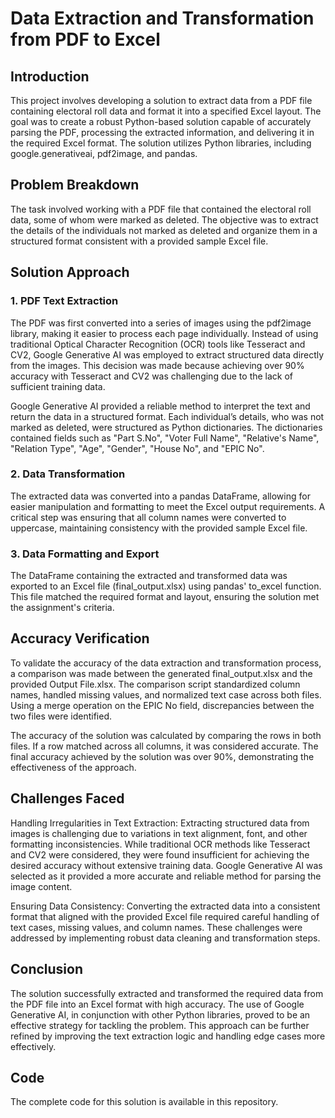# Data Extraction and Transformation from PDF to Excel

## Introduction

This project involves developing a solution to extract data from a PDF file containing electoral roll data and format it into a specified Excel layout. The goal was to create a robust Python-based solution capable of accurately parsing the PDF, processing the extracted information, and delivering it in the required Excel format. The solution utilizes Python libraries, including google.generativeai, pdf2image, and pandas.

## Problem Breakdown

The task involved working with a PDF file that contained the electoral roll data, some of whom were marked as deleted. The objective was to extract the details of the individuals not marked as deleted and organize them in a structured format consistent with a provided sample Excel file.

## Solution Approach

### 1. PDF Text Extraction
The PDF was first converted into a series of images using the pdf2image library, making it easier to process each page individually. Instead of using traditional Optical Character Recognition (OCR) tools like Tesseract and CV2, Google Generative AI was employed to extract structured data directly from the images. This decision was made because achieving over 90% accuracy with Tesseract and CV2 was challenging due to the lack of sufficient training data.

Google Generative AI provided a reliable method to interpret the text and return the data in a structured format. Each individual’s details, who was not marked as deleted, were structured as Python dictionaries. The dictionaries contained fields such as "Part S.No", "Voter Full Name", "Relative's Name", "Relation Type", "Age", "Gender", "House No", and "EPIC No".

### 2. Data Transformation
The extracted data was converted into a pandas DataFrame, allowing for easier manipulation and formatting to meet the Excel output requirements. A critical step was ensuring that all column names were converted to uppercase, maintaining consistency with the provided sample Excel file.

### 3. Data Formatting and Export
The DataFrame containing the extracted and transformed data was exported to an Excel file (final_output.xlsx) using pandas' to_excel function. This file matched the required format and layout, ensuring the solution met the assignment's criteria.

## Accuracy Verification
To validate the accuracy of the data extraction and transformation process, a comparison was made between the generated final_output.xlsx and the provided Output File.xlsx. The comparison script standardized column names, handled missing values, and normalized text case across both files. Using a merge operation on the EPIC No field, discrepancies between the two files were identified.

The accuracy of the solution was calculated by comparing the rows in both files. If a row matched across all columns, it was considered accurate. The final accuracy achieved by the solution was over 90%, demonstrating the effectiveness of the approach.

## Challenges Faced
Handling Irregularities in Text Extraction: 
Extracting structured data from images is challenging due to variations in text alignment, font, and other formatting inconsistencies. While traditional OCR methods like Tesseract and CV2 were considered, they were found insufficient for achieving the desired accuracy without extensive training data. Google Generative AI was selected as it provided a more accurate and reliable method for parsing the image content.

Ensuring Data Consistency:
Converting the extracted data into a consistent format that aligned with the provided Excel file required careful handling of text cases, missing values, and column names. These challenges were addressed by implementing robust data cleaning and transformation steps.

## Conclusion
The solution successfully extracted and transformed the required data from the PDF file into an Excel format with high accuracy. The use of Google Generative AI, in conjunction with other Python libraries, proved to be an effective strategy for tackling the problem. This approach can be further refined by improving the text extraction logic and handling edge cases more effectively.

## Code
The complete code for this solution is available in this repository.
